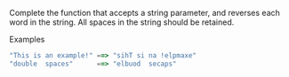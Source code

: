 Complete the function that accepts a string parameter, and reverses each word in the string. All spaces in the string should be retained.

Examples
```js
"This is an example!" ==> "sihT si na !elpmaxe"
"double  spaces"      ==> "elbuod  secaps"
```
